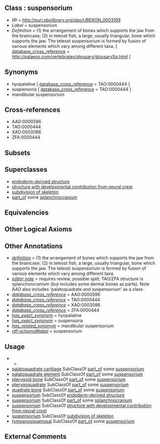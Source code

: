 
## Class : suspensorium

 * *IRI* = http://purl.obolibrary.org/obo/UBERON_0003108
 * *Label* = suspensorium
 * *Definition* = (1) the arrangement of bones which supports the jaw from the braincase; (2) in teleost fish, a large, usually triangular, bone which supports the jaw. The teleost suspensorium is formed by fusion of various elements which vary among different taxa. [ [database_cross_reference](../../ef/oboInOwl#hasDbXref.md) = http://palaeos.com/vertebrates/glossary/glossarySq.html ]

## Synonyms

 * hyopalatine [ [database_cross_reference](../../ef/oboInOwl#hasDbXref.md) = TAO:0000444 ]
 * suspensoria [ [database_cross_reference](../../ef/oboInOwl#hasDbXref.md) = TAO:0000444 ]
 * mandibular suspensorium

## Cross-references

 * AAO:0000596
 * TAO:0000444
 * XAO:0003086
 * ZFA:0000444

## Subsets


## Superclasses

 * [endoderm-derived structure](../../UBERON/19/UBERON_0004119.md)
 * [structure with developmental contribution from neural crest](../../UBERON/14/UBERON_0010314.md)
 * [subdivision of skeleton](../../UBERON/12/UBERON_0010912.md)
 * [part_of](../../BFO/50/BFO_0000050.md) some [splanchnocranium](../../UBERON/95/UBERON_0008895.md)

## Equivalencies


## Other Logical Axioms


## Other Annotations

 * *[definition](../../IAO/15/IAO_0000115.md)* = (1) the arrangement of bones which supports the jaw from the braincase; (2) in teleost fish, a large, usually triangular, bone which supports the jaw. The teleost suspensorium is formed by fusion of various elements which vary among different taxa.
 * *[editor note](../../IAO/16/IAO_0000116.md)* = requires review, possible split; TAO/ZFA structure is splanchoncranium (but includes some dermal bones as parts). Note AAO also includes 'palatoquadrate and suspensorium' as a class
 * *[database_cross_reference](../../ef/oboInOwl#hasDbXref.md)* = AAO:0000596
 * *[database_cross_reference](../../ef/oboInOwl#hasDbXref.md)* = TAO:0000444
 * *[database_cross_reference](../../ef/oboInOwl#hasDbXref.md)* = XAO:0003086
 * *[database_cross_reference](../../ef/oboInOwl#hasDbXref.md)* = ZFA:0000444
 * *[has_exact_synonym](../../ym/oboInOwl#hasExactSynonym.md)* = hyopalatine
 * *[has_exact_synonym](../../ym/oboInOwl#hasExactSynonym.md)* = suspensoria
 * *[has_related_synonym](../../ym/oboInOwl#hasRelatedSynonym.md)* = mandibular suspensorium
 * *[rdf-schema#label](../../el/rdf-schema#label.md)* = suspensorium

## Usage

 * -
 * [palatoquadrate cartilage](../../UBERON/52/UBERON_0004752.md) SubClassOf [part_of](../../BFO/50/BFO_0000050.md) some [suspensorium](../../UBERON/08/UBERON_0003108.md)
 * [palatoquadrate element](../../UBERON/39/UBERON_4200139.md) SubClassOf [part_of](../../BFO/50/BFO_0000050.md) some [suspensorium](../../UBERON/08/UBERON_0003108.md)
 * [pterygoid bone](../../UBERON/89/UBERON_0010389.md) SubClassOf [part_of](../../BFO/50/BFO_0000050.md) some [suspensorium](../../UBERON/08/UBERON_0003108.md)
 * [pterygoquadrate](../../UBERON/24/UBERON_3000524.md) SubClassOf [part_of](../../BFO/50/BFO_0000050.md) some [suspensorium](../../UBERON/08/UBERON_0003108.md)
 * [quadrate bone](../../UBERON/97/UBERON_0006597.md) SubClassOf [part_of](../../BFO/50/BFO_0000050.md) some [suspensorium](../../UBERON/08/UBERON_0003108.md)
 * [suspensorium](../../UBERON/08/UBERON_0003108.md) SubClassOf [endoderm-derived structure](../../UBERON/19/UBERON_0004119.md)
 * [suspensorium](../../UBERON/08/UBERON_0003108.md) SubClassOf [part_of](../../BFO/50/BFO_0000050.md) some [splanchnocranium](../../UBERON/95/UBERON_0008895.md)
 * [suspensorium](../../UBERON/08/UBERON_0003108.md) SubClassOf [structure with developmental contribution from neural crest](../../UBERON/14/UBERON_0010314.md)
 * [suspensorium](../../UBERON/08/UBERON_0003108.md) SubClassOf [subdivision of skeleton](../../UBERON/12/UBERON_0010912.md)
 * [tympanosquamosal](../../UBERON/19/UBERON_3000619.md) SubClassOf [part_of](../../BFO/50/BFO_0000050.md) some [suspensorium](../../UBERON/08/UBERON_0003108.md)

## External Comments

